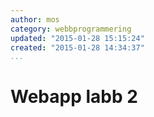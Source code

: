 ```yaml
---
author: mos
category: webbprogrammering
updated: "2015-01-28 15:15:24"
created: "2015-01-28 14:34:37"
...
```

Webapp labb 2
==================================


